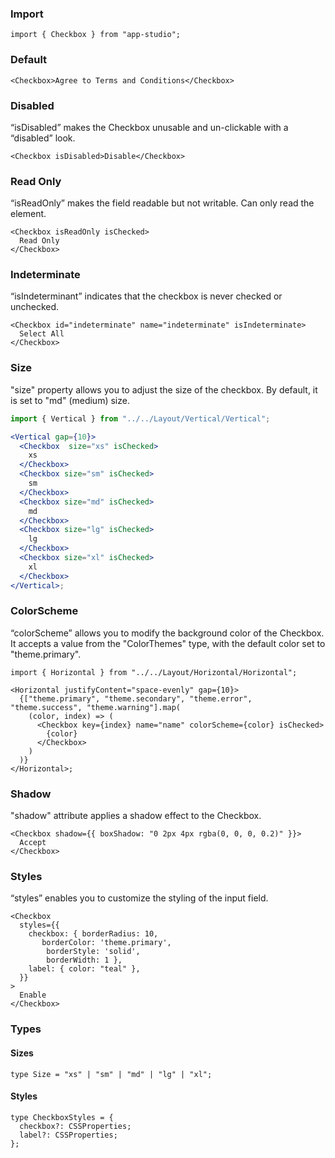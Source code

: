 ### **Import**

```tsx static
import { Checkbox } from "app-studio";
```

### **Default**

```tsx
<Checkbox>Agree to Terms and Conditions</Checkbox>
```

### **Disabled**

“isDisabled” makes the Checkbox unusable and un-clickable with a “disabled” look.

```tsx
<Checkbox isDisabled>Disable</Checkbox>
```

### **Read Only**

“isReadOnly” makes the field readable but not writable. Can only read the element.

```tsx
<Checkbox isReadOnly isChecked>
  Read Only
</Checkbox>
```

### **Indeterminate**

“isIndeterminant” indicates that the checkbox is never checked or unchecked.

```tsx
<Checkbox id="indeterminate" name="indeterminate" isIndeterminate>
  Select All
</Checkbox>
```

### **Size**

"size" property allows you to adjust the size of the checkbox. By default, it is set to "md" (medium) size.

```jsx
import { Vertical } from "../../Layout/Vertical/Vertical";

<Vertical gap={10}>
  <Checkbox  size="xs" isChecked>
    xs
  </Checkbox>
  <Checkbox size="sm" isChecked>
    sm
  </Checkbox>
  <Checkbox size="md" isChecked>
    md
  </Checkbox>
  <Checkbox size="lg" isChecked>
    lg
  </Checkbox>
  <Checkbox size="xl" isChecked>
    xl
  </Checkbox>
</Vertical>;
```

### **ColorScheme**

“colorScheme” allows you to modify the background color of the Checkbox. It accepts a value from the "ColorThemes" type, with the default color set to "theme.primary".

```tsx
import { Horizontal } from "../../Layout/Horizontal/Horizontal";

<Horizontal justifyContent="space-evenly" gap={10}>
  {["theme.primary", "theme.secondary", "theme.error", "theme.success", "theme.warning"].map(
    (color, index) => (
      <Checkbox key={index} name="name" colorScheme={color} isChecked>
        {color}
      </Checkbox>
    )
  )}
</Horizontal>;
```

### **Shadow**

"shadow" attribute applies a shadow effect to the Checkbox.

```tsx
<Checkbox shadow={{ boxShadow: "0 2px 4px rgba(0, 0, 0, 0.2)" }}>
  Accept
</Checkbox>
```

### **Styles**

“styles” enables you to customize the styling of the input field.

```tsx
<Checkbox
  styles={{
    checkbox: { borderRadius: 10,
       borderColor: 'theme.primary',
        borderStyle: 'solid',
        borderWidth: 1 },
    label: { color: "teal" },
  }}
>
  Enable
</Checkbox>
```

### Types

#### Sizes

```tsx static
type Size = "xs" | "sm" | "md" | "lg" | "xl";
```

#### Styles

```tsx static
type CheckboxStyles = {
  checkbox?: CSSProperties;
  label?: CSSProperties;
};
```
